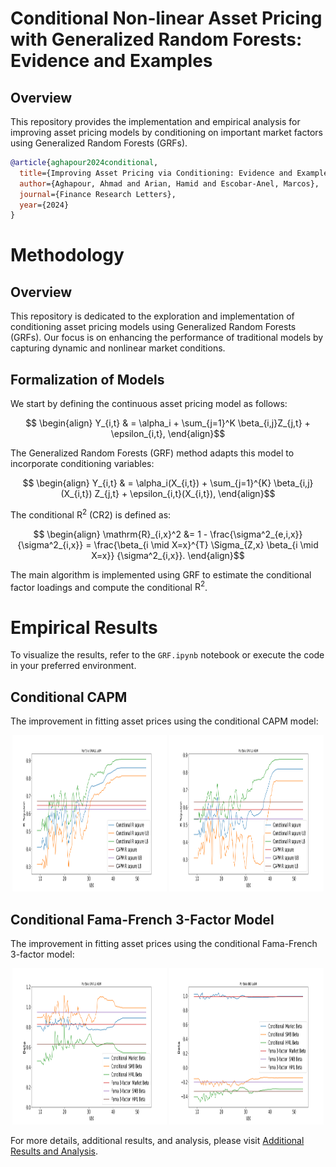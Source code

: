 # Conditional Non-linear Asset Pricing with Generalized Random Forests: Evidence and Examples

## Overview

This repository provides the implementation and empirical analysis for improving asset pricing models by conditioning on important market factors using Generalized Random Forests (GRFs).

```bibtex
@article{aghapour2024conditional,
  title={Improving Asset Pricing via Conditioning: Evidence and Examples},
  author={Aghapour, Ahmad and Arian, Hamid and Escobar-Anel, Marcos},
  journal={Finance Research Letters},
  year={2024}
}
```

# Methodology

## Overview

This repository is dedicated to the exploration and implementation of conditioning asset pricing models using Generalized Random Forests (GRFs). Our focus is on enhancing the performance of traditional models by capturing dynamic and nonlinear market conditions.

## Formalization of Models

We start by defining the continuous asset pricing model as follows:

```math
  \begin{align}
  Y_{i,t} & = \alpha_i + \sum_{j=1}^K \beta_{i,j}Z_{j,t} + \epsilon_{i,t},
  \end{align}
```

The Generalized Random Forests (GRF) method adapts this model to incorporate conditioning variables:

```math
  \begin{align}
  Y_{i,t} & = \alpha_i(X_{i,t}) + \sum_{j=1}^{K} \beta_{i,j}(X_{i,t}) Z_{j,t} + \epsilon_{i,t}(X_{i,t}),
  \end{align}
```

The conditional $\mathrm{R}^2$ (CR2) is defined as:

```math
  \begin{align}
  \mathrm{R}_{i,x}^2 &= 1 - \frac{\sigma^2_{e,i,x}}{\sigma^2_{i,x}} = \frac{\beta_{i \mid X=x}^{T} \Sigma_{Z,x} \beta_{i \mid X=x}} {\sigma^2_{i,x}}.
  \end{align}
```

The main algorithm is implemented using GRF to estimate the conditional factor loadings and compute the conditional $\mathrm{R}^2$.

# Empirical Results

To visualize the results, refer to the `GRF.ipynb` notebook or execute the code in your preferred environment.

## Conditional CAPM

The improvement in fitting asset prices using the conditional CAPM model:

<p align="center">
  <img src="figs/SMALL LoBM.capm.png" alt="Initial Conditional CAPM" width="49%" height="250"/>
  <img src="figs/SMALL HiBM.capm.png" alt="Conditional CAPM Loss" width="49%" height="250"/>
</p>

## Conditional Fama-French 3-Factor Model

The improvement in fitting asset prices using the conditional Fama-French 3-factor model:

<p align="center">
  <img src="figs/SMALL HiBM.3factorbeta.png" alt="Initial Conditional 3FF" width="49%" height="250"/>
  <img src="figs/BIG LoBM.3factorbeta.png" alt="Conditional 3FF Loss" width="49%" height="250"/>
</p>

For more details, additional results, and analysis, please visit [Additional Results and Analysis](https://ahmad-aghapour.github.io/conditional-asset-pricing/).
